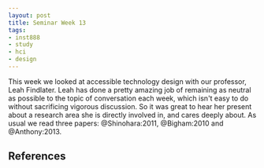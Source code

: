 ```yaml
---
layout: post
title: Seminar Week 13
tags:
- inst888
- study
- hci
- design
---
```


This week we looked at accessible technology design with our professor, Leah Findlater. Leah has done a pretty amazing job of remaining as neutral as possible to the topic of conversation each week, which isn't easy to do without sacrificing vigorous discussion. So it was great to hear her present about a research area she is directly involved in, and cares deeply about. As usual we read three papers: @Shinohara:2011, @Bigham:2010 and @Anthony:2013.

## References



